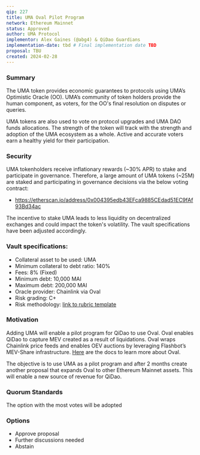 ```yaml
---
qip: 227
title: UMA Oval Pilot Program
network: Ethereum Mainnet
status: Approved
author: UMA Protocol
implementor: Alex Gaines (@abg4) & QiDao Guardians
implementation-date: tbd # Final implementation date TBD
proposal: TBU
created: 2024-02-28
---
```


### Summary

The UMA token provides economic guarantees to protocols using UMA’s Optimistic Oracle (OO). UMA’s community of token holders provide the human component, as voters, for the OO's final resolution on disputes or queries. 

UMA tokens are also used to vote on protocol upgrades and UMA DAO funds allocations. The strength of the token will track with the strength and adoption of the UMA ecosystem as a whole. Active and accurate voters earn a healthy yield for their participation.

### Security

UMA tokenholders receive inflationary rewards (~30% APR) to stake and participate in governance. Therefore, a large amount of UMA tokens (~25M) are staked and participating in governance decisions via the below voting contract:
- https://etherscan.io/address/0x004395edb43EFca9885CEdad51EC9fAf93Bd34ac

The incentive to stake UMA leads to less liquidity on decentralized exchanges and could impact the token's volatility. The vault specifications have been adjusted accordingly.

### Vault specifications:

* Collateral asset to be used: UMA
* Minimum collateral to debt ratio: 140%
* Fees: 8% (Fixed)
* Minimum debt: 10,000 MAI
* Maximum debt: 200,000 MAI
* Oracle provider: Chainlink via Oval
* Risk grading: C+
* Risk methodology: [link to rubric template](https://docs.google.com/spreadsheets/d/1sD6X5E0g0GiE5CnpMUvlN7VOiYICXzUQPq9Ta9hZRXk/edit?usp=sharing)

### Motivation

Adding UMA will enable a pilot program for QiDao to use Oval. Oval enables QiDao to capture MEV created as a result of liquidations. Oval wraps Chainlink price feeds and enables OEV auctions by leveraging Flashbot’s MEV-Share infrastructure. [Here](https://docs.oval.xyz/) are the docs to learn more about Oval.

The objective is to use UMA as a pilot program and after 2 months create another proposal that expands Oval to other Ethereum Mainnet assets. This will enable a new source of revenue for QiDao.

### Quorum Standards

The option with the most votes will be adopted

### Options

* Approve proposal
* Further discussions needed
* Abstain
